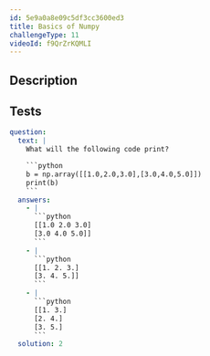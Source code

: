 ```yaml
---
id: 5e9a0a8e09c5df3cc3600ed3
title: Basics of Numpy
challengeType: 11
videoId: f9QrZrKQMLI
---
```


## Description

<section id='description'>

</section>

## Tests

<section id='tests'>

````yml
question:
  text: |
    What will the following code print?

    ```python
    b = np.array([[1.0,2.0,3.0],[3.0,4.0,5.0]])
    print(b)
    ```
  answers:
    - |
      ```python
      [[1.0 2.0 3.0]
      [3.0 4.0 5.0]]
      ```
    - |
      ```python
      [[1. 2. 3.]
      [3. 4. 5.]]
      ```
    - |
      ```python
      [[1. 3.]
      [2. 4.]
      [3. 5.]
      ```
  solution: 2
````

</section>
